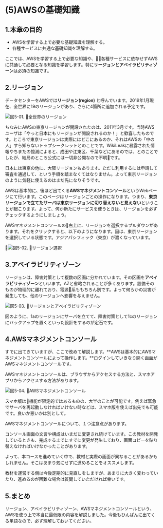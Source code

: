 # (5)AWSの基礎知識

## 1.本章の目的

- AWSを学習する上で必要な基礎知識を理解する。
- 各種サービスに共通な基礎知識を理解する。

  
ここでは、AWSを学習する上で必要な知識や、各種サービスに依存せずAWSに共通して必要となる知識を学習します。特に**リージョンとアベイラビリティゾーン**は必須の知識です。

## 2.リージョン

データセンターをAWSでは**リージョン(region)** と呼んでいます。2019年1月現在、全世界に19のリージョンがあり、さらに4箇所に追加される予定です。

![図5-01. 全世界のリージョン](5-01.png)

ちなみにAWSの東京リージョンが開設されたのは、2011年3月です。当時AWSユーザは「やっと日本にもリージョンが開設されるのか！」と歓喜したものです。ところで東京リージョンは実際にはどこにあるのか、それはAWSの「中の人」すら知らないトップシークレットとのことです。WikiLeakに暴露された情報やちまたの憶測によると、成田や江東区、千葉などにあるのでは、とのことでしたが、結局のところ公式には一切非公開なので不明です。

日本には東京の他に、大阪リージョンもあります。ただし利用するには申請して審査を通過して、という手順を踏まなくてはなりません。よって東京リージョンのように気軽に使えるのはまだ先になりそうです。

AWSは基本的に、後ほど出てくる**AWSマネジメントコンソール**というWebページにて行います。このページはリージョンごとの操作になります。つまり、**東京リージョンで立てたサーバは東京リージョンに切り替えないと見えない**ということが起こります。よって、何か新たにサービスを使うときは、リージョンを必ずチェックするようにしましょう。

AWSマネジメントコンソールの右上に、リージョンを選択するプルダウンがあります。それをクリックすると、以下のようになります。図は、東京リージョンを選択している状態です。アジアパシフィック（東京）が濃くなっています。

![図5-02. リージョン選択](5-02.png)

## 3.アベイラビリティゾーン

リージョンは、障害対策として複数の区画に分かれています。その区画を**アベイラビリティゾーン**といいます。AZと省略されることが多くあります。設備そのものが物理的に離れており、電源系ももちろん別です。よって何らかの災害が発生しても、他のリージョンへ影響を与えません。

![図5-03. リージョンとアベイラビリティゾーン](5-03.png)

図のように、1aのリージョンにサーバを立てて、障害対策として1cのリージョンにバックアップを置くといった設計をするのが定石です。

## 4.AWSマネジメントコンソール

すでに出てきていますが、ここで改めて解説します。**AWSは基本的にAWSマネジメントコンソールによって操作します。**ログインしていきなり開く画面がAWSマネジメントコンソールです。

AWSマネジメントコンソールは、ブラウザからアクセスする方法と、スマホアプリからアクセスする方法があります。

![図5-04. AWSマネジメントコンソール](5-04.png)

スマホ版は機能が限定的ではあるものの、大半のことが可能です。例えば緊急でサーバを再起動しなければいけない時などは、スマホ版を使えば出先でも可能です。良いか悪いかは別として。

AWSマネジメントコンソールについて、１つ注意点があります。

コンソール画面の文言や構成はいまだに変更され続けています。この教材を開発しているときも、完成するまでにすでに変更が発生しており、画面コピーを貼り替えなければいけなかったことがあります。

よって、本コースを進めていく中で、教材と実際の画面が異なることがあるかもしれません。そこはあまり気にせずに進めることをオススメします。

教材を運営する側は今後定期的に見直しをしますが、あまりに大きく変わっていたり、進めるのが困難な場合は質問していただければ幸いです。

## 5.まとめ

リージョン、アベイラビリティゾーン、AWSマネジメントコンソールという、AWSを使う上で本当に最低限の内容を解説しました。今後もひんぱんに出てくる単語なので、必ず理解しておいてください。
